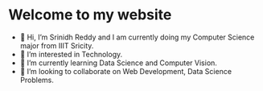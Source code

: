 # Welcome to my website 



- 👋 Hi, I’m Srinidh Reddy and I am currently doing my Computer Science major from IIIT Sricity.
- 👀 I’m interested in Technology.
- 🌱 I’m currently learning Data Science and Computer Vision.
- 💞️ I’m looking to collaborate on Web Development, Data Science Problems.






